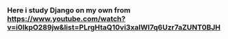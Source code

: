 ### Here i study Django on my own from https://www.youtube.com/watch?v=i0lkpO289jw&list=PLrgHtaQ10vi3xalWI7q6Uzr7aZUNT0BJH
